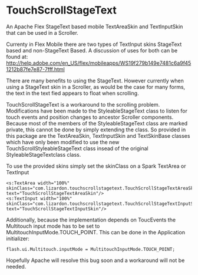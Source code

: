 TouchScrollStageText
====================

An Apache Flex StageText based mobile TextAreaSkin and TextInputSkin that can be used in a Scroller.

Currenty in Flex Mobile there are two types of TextInput skins StageText based and non-StageText Based. A discussion of uses for both can be found at: http://help.adobe.com/en_US/flex/mobileapps/WS19f279b149e7481c6a9f451212b87fe7e87-7fff.html

There are many benefits to using the StageText. However currently when using a StageText skin in a Scroller, as would be the case for many forms, the text in the text fied appears to float when scrolling.

TouchScrollStageText is a workaround to the scrolling problem. Modifications have been made to the StyleableStageText class to listen for touch events and position changes to ancestor Scroller components. Because most of the members of the StyleableStageText class are marked private, this cannot be done by simply extending the class. So provided in this package are the TextAreaSkin, TextInputSkin and TextSkinBase classes which have only been modified to use the new TouchScrollStyleableStageText class insead of the original StyleableStageTextclass class.

To use the provided skins simply set the skinClass on a Spark TextArea or TextInput

    <s:TextArea width="100%" skinClass="com.lizardon.touchscrollstagetext.TouchScrollStageTextAreaSkin" text="TouchScrollStageTextAreaSkin"/>
    <s:TextInput width="100%" skinClass="com.lizardon.touchscrollstagetext.TouchScrollStageTextInputSkin" text="TouchScrollStageTextInputSkin"/>

Additionally, because the implementation depends on ToucEvents the Multitouch input mode has to be set to MultitouchInputMode.TOUCH_POINT. This can be done in the Application initializer:

    flash.ui.Multitouch.inputMode = MultitouchInputMode.TOUCH_POINT;

Hopefully Apache will resolve this bug soon and a workaround will not be needed.
